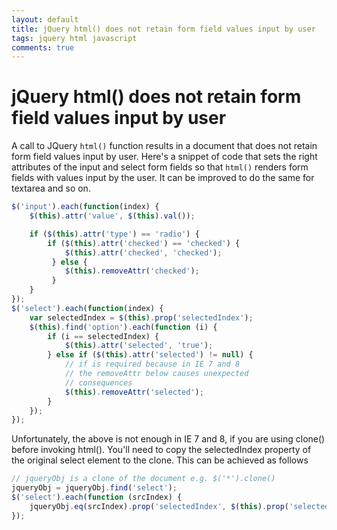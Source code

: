 ```yaml
---
layout: default
title: jQuery html() does not retain form field values input by user
tags: jquery html javascript
comments: true
---
```

# jQuery html() does not retain form field values input by user

A call to JQuery `html()` function results in a document that does not retain form field values input by user. Here's a snippet of code that sets the right attributes of the input and select form fields so that `html()` renders form fields with values input by the user. It can be improved to do the same for textarea and so on.

```javascript
$('input').each(function(index) {
    $(this).attr('value', $(this).val());

    if ($(this).attr('type') == 'radio') {
        if ($(this).attr('checked') == 'checked') {
            $(this).attr('checked', 'checked');
         } else {
            $(this).removeAttr('checked');
         }
    }
});
$('select').each(function(index) {
    var selectedIndex = $(this).prop('selectedIndex');
    $(this).find('option').each(function (i) {
        if (i == selectedIndex) {
            $(this).attr('selected', 'true');
        } else if ($(this).attr('selected') != null) {
            // if is required because in IE 7 and 8
            // the removeAttr below causes unexpected
            // consequences
            $(this).removeAttr('selected');
        }
    });
});
```

Unfortunately, the above is not enough in IE 7 and 8, if you are using clone() before invoking html(). You'll need to copy the selectedIndex property of the original select element to the clone. This can be achieved as follows

```javascript
// jqueryObj is a clone of the document e.g. $('*').clone()
jqueryObj = jqueryObj.find('select');
$('select').each(function (srcIndex) {
    jqueryObj.eq(srcIndex).prop('selectedIndex', $(this).prop('selectedIndex'));
});
```
